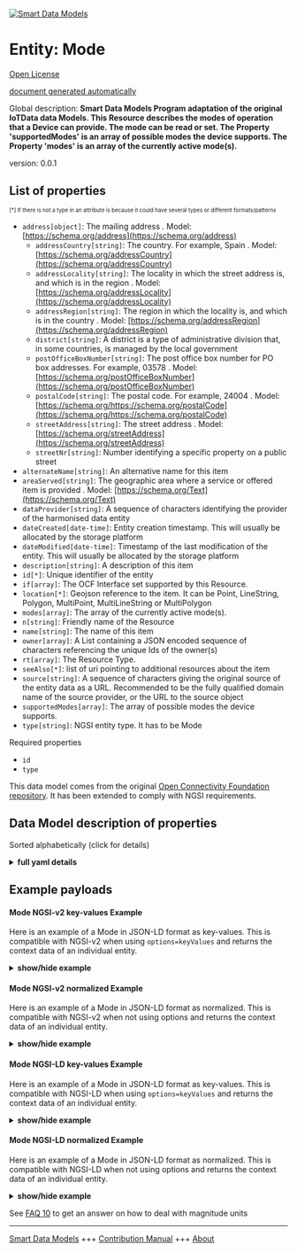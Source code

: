 <!-- 10-Header -->    
[![Smart Data Models](https://smartdatamodels.org/wp-content/uploads/2022/01/SmartDataModels_logo.png "Logo")](https://smartdatamodels.org)    
Entity: Mode    
============<!-- /10-Header -->    
<!-- 15-License -->    
[Open License](https://github.com/smart-data-models//dataModel.OCF/blob/master/Mode/LICENSE.md)    
[document generated automatically](https://docs.google.com/presentation/d/e/2PACX-1vTs-Ng5dIAwkg91oTTUdt8ua7woBXhPnwavZ0FxgR8BsAI_Ek3C5q97Nd94HS8KhP-r_quD4H0fgyt3/pub?start=false&loop=false&delayms=3000#slide=id.gb715ace035_0_60)    
<!-- /15-License -->    
<!-- 20-Description -->    
Global description: **Smart Data Models Program adaptation of the original IoTData data Models. This Resource describes the modes of operation that a Device can provide. The mode can be read or set. The Property 'supportedModes' is an array of possible modes the device supports. The Property 'modes' is an array of the currently active mode(s).**    
version: 0.0.1    
<!-- /20-Description -->    
<!-- 30-PropertiesList -->    
## List of properties    
<sup><sub>[*] If there is not a type in an attribute is because it could have several types or different formats/patterns</sub></sup>    
- `address[object]`: The mailing address  . Model: [https://schema.org/address](https://schema.org/address)	- `addressCountry[string]`: The country. For example, Spain  . Model: [https://schema.org/addressCountry](https://schema.org/addressCountry)    
	- `addressLocality[string]`: The locality in which the street address is, and which is in the region  . Model: [https://schema.org/addressLocality](https://schema.org/addressLocality)    
	- `addressRegion[string]`: The region in which the locality is, and which is in the country  . Model: [https://schema.org/addressRegion](https://schema.org/addressRegion)    
	- `district[string]`: A district is a type of administrative division that, in some countries, is managed by the local government      
	- `postOfficeBoxNumber[string]`: The post office box number for PO box addresses. For example, 03578  . Model: [https://schema.org/postOfficeBoxNumber](https://schema.org/postOfficeBoxNumber)    
	- `postalCode[string]`: The postal code. For example, 24004  . Model: [https://schema.org/https://schema.org/postalCode](https://schema.org/https://schema.org/postalCode)    
	- `streetAddress[string]`: The street address  . Model: [https://schema.org/streetAddress](https://schema.org/streetAddress)    
	- `streetNr[string]`: Number identifying a specific property on a public street      
- `alternateName[string]`: An alternative name for this item  - `areaServed[string]`: The geographic area where a service or offered item is provided  . Model: [https://schema.org/Text](https://schema.org/Text)- `dataProvider[string]`: A sequence of characters identifying the provider of the harmonised data entity  - `dateCreated[date-time]`: Entity creation timestamp. This will usually be allocated by the storage platform  - `dateModified[date-time]`: Timestamp of the last modification of the entity. This will usually be allocated by the storage platform  - `description[string]`: A description of this item  - `id[*]`: Unique identifier of the entity  - `if[array]`: The OCF Interface set supported by this Resource.  - `location[*]`: Geojson reference to the item. It can be Point, LineString, Polygon, MultiPoint, MultiLineString or MultiPolygon  - `modes[array]`: The array of the currently active mode(s).  - `n[string]`: Friendly name of the Resource  - `name[string]`: The name of this item  - `owner[array]`: A List containing a JSON encoded sequence of characters referencing the unique Ids of the owner(s)  - `rt[array]`: The Resource Type.  - `seeAlso[*]`: list of uri pointing to additional resources about the item  - `source[string]`: A sequence of characters giving the original source of the entity data as a URL. Recommended to be the fully qualified domain name of the source provider, or the URL to the source object  - `supportedModes[array]`: The array of possible modes the device supports.  - `type[string]`: NGSI entity type. It has to be Mode  <!-- /30-PropertiesList -->    
<!-- 35-RequiredProperties -->    
Required properties    
- `id`  - `type`  <!-- /35-RequiredProperties -->    
<!-- 40-RequiredProperties -->    
This data model comes from the original [Open Connectivity Foundation repository](https://github.com/openconnectivityfoundation/IoTDataModels). It has been extended to comply with NGSI requirements.    
<!-- /40-RequiredProperties -->    
<!-- 50-DataModelHeader -->    
## Data Model description of properties    
Sorted alphabetically (click for details)    
<!-- /50-DataModelHeader -->    
<!-- 60-ModelYaml -->    
<details><summary><strong>full yaml details</strong></summary>      
```yaml    
Mode:      
  description: Smart Data Models Program adaptation of the original IoTData data Models. This Resource describes the modes of operation that a Device can provide. The mode can be read or set. The Property 'supportedModes' is an array of possible modes the device supports. The Property 'modes' is an array of the currently active mode(s).      
  properties:      
    address:      
      description: The mailing address      
      properties:      
        addressCountry:      
          description: 'The country. For example, Spain'      
          type: string      
          x-ngsi:      
            model: https://schema.org/addressCountry      
            type: Property      
        addressLocality:      
          description: 'The locality in which the street address is, and which is in the region'      
          type: string      
          x-ngsi:      
            model: https://schema.org/addressLocality      
            type: Property      
        addressRegion:      
          description: 'The region in which the locality is, and which is in the country'      
          type: string      
          x-ngsi:      
            model: https://schema.org/addressRegion      
            type: Property      
        district:      
          description: 'A district is a type of administrative division that, in some countries, is managed by the local government'      
          type: string      
          x-ngsi:      
            type: Property      
        postOfficeBoxNumber:      
          description: 'The post office box number for PO box addresses. For example, 03578'      
          type: string      
          x-ngsi:      
            model: https://schema.org/postOfficeBoxNumber      
            type: Property      
        postalCode:      
          description: 'The postal code. For example, 24004'      
          type: string      
          x-ngsi:      
            model: https://schema.org/https://schema.org/postalCode      
            type: Property      
        streetAddress:      
          description: The street address      
          type: string      
          x-ngsi:      
            model: https://schema.org/streetAddress      
            type: Property      
        streetNr:      
          description: Number identifying a specific property on a public street      
          type: string      
          x-ngsi:      
            type: Property      
      type: object      
      x-ngsi:      
        model: https://schema.org/address      
        type: Property      
    alternateName:      
      description: An alternative name for this item      
      type: string      
      x-ngsi:      
        type: Property      
    areaServed:      
      description: The geographic area where a service or offered item is provided      
      type: string      
      x-ngsi:      
        model: https://schema.org/Text      
        type: Property      
    dataProvider:      
      description: A sequence of characters identifying the provider of the harmonised data entity      
      type: string      
      x-ngsi:      
        type: Property      
    dateCreated:      
      description: Entity creation timestamp. This will usually be allocated by the storage platform      
      format: date-time      
      type: string      
      x-ngsi:      
        type: Property      
    dateModified:      
      description: Timestamp of the last modification of the entity. This will usually be allocated by the storage platform      
      format: date-time      
      type: string      
      x-ngsi:      
        type: Property      
    description:      
      description: A description of this item      
      type: string      
      x-ngsi:      
        type: Property      
    id:      
      anyOf:      
        - description: Identifier format of any NGSI entity      
          maxLength: 256      
          minLength: 1      
          pattern: ^[\w\-\.\{\}\$\+\*\[\]`|~^@!,:\\]+$      
          type: string      
          x-ngsi:      
            type: Property      
        - description: Identifier format of any NGSI entity      
          format: uri      
          type: string      
          x-ngsi:      
            type: Property      
      description: Unique identifier of the entity      
      x-ngsi:      
        type: Property      
    if:      
      description: The OCF Interface set supported by this Resource.      
      items:      
        enum:      
          - oic.if.a      
          - oic.if.baseline      
        type: string      
      minItems: 2      
      readOnly: true      
      type: array      
      uniqueItems: true      
      x-ngsi:      
        type: Property      
    location:      
      description: 'Geojson reference to the item. It can be Point, LineString, Polygon, MultiPoint, MultiLineString or MultiPolygon'      
      oneOf:      
        - description: Geojson reference to the item. Point      
          properties:      
            bbox:      
              items:      
                type: number      
              minItems: 4      
              type: array      
            coordinates:      
              items:      
                type: number      
              minItems: 2      
              type: array      
            type:      
              enum:      
                - Point      
              type: string      
          required:      
            - type      
            - coordinates      
          title: GeoJSON Point      
          type: object      
          x-ngsi:      
            type: GeoProperty      
        - description: Geojson reference to the item. LineString      
          properties:      
            bbox:      
              items:      
                type: number      
              minItems: 4      
              type: array      
            coordinates:      
              items:      
                items:      
                  type: number      
                minItems: 2      
                type: array      
              minItems: 2      
              type: array      
            type:      
              enum:      
                - LineString      
              type: string      
          required:      
            - type      
            - coordinates      
          title: GeoJSON LineString      
          type: object      
          x-ngsi:      
            type: GeoProperty      
        - description: Geojson reference to the item. Polygon      
          properties:      
            bbox:      
              items:      
                type: number      
              minItems: 4      
              type: array      
            coordinates:      
              items:      
                items:      
                  items:      
                    type: number      
                  minItems: 2      
                  type: array      
                minItems: 4      
                type: array      
              type: array      
            type:      
              enum:      
                - Polygon      
              type: string      
          required:      
            - type      
            - coordinates      
          title: GeoJSON Polygon      
          type: object      
          x-ngsi:      
            type: GeoProperty      
        - description: Geojson reference to the item. MultiPoint      
          properties:      
            bbox:      
              items:      
                type: number      
              minItems: 4      
              type: array      
            coordinates:      
              items:      
                items:      
                  type: number      
                minItems: 2      
                type: array      
              type: array      
            type:      
              enum:      
                - MultiPoint      
              type: string      
          required:      
            - type      
            - coordinates      
          title: GeoJSON MultiPoint      
          type: object      
          x-ngsi:      
            type: GeoProperty      
        - description: Geojson reference to the item. MultiLineString      
          properties:      
            bbox:      
              items:      
                type: number      
              minItems: 4      
              type: array      
            coordinates:      
              items:      
                items:      
                  items:      
                    type: number      
                  minItems: 2      
                  type: array      
                minItems: 2      
                type: array      
              type: array      
            type:      
              enum:      
                - MultiLineString      
              type: string      
          required:      
            - type      
            - coordinates      
          title: GeoJSON MultiLineString      
          type: object      
          x-ngsi:      
            type: GeoProperty      
        - description: Geojson reference to the item. MultiLineString      
          properties:      
            bbox:      
              items:      
                type: number      
              minItems: 4      
              type: array      
            coordinates:      
              items:      
                items:      
                  items:      
                    items:      
                      type: number      
                    minItems: 2      
                    type: array      
                  minItems: 4      
                  type: array      
                type: array      
              type: array      
            type:      
              enum:      
                - MultiPolygon      
              type: string      
          required:      
            - type      
            - coordinates      
          title: GeoJSON MultiPolygon      
          type: object      
          x-ngsi:      
            type: GeoProperty      
      x-ngsi:      
        type: GeoProperty      
    modes:      
      description: The array of the currently active mode(s).      
      items:      
        type: string      
      type: array      
      x-ngsi:      
        type: Property      
    n:      
      description: Friendly name of the Resource      
      maxLength: 64      
      readOnly: true      
      type: string      
      x-ngsi:      
        type: Property      
    name:      
      description: The name of this item      
      type: string      
      x-ngsi:      
        type: Property      
    owner:      
      description: A List containing a JSON encoded sequence of characters referencing the unique Ids of the owner(s)      
      items:      
        anyOf:      
          - description: Identifier format of any NGSI entity      
            maxLength: 256      
            minLength: 1      
            pattern: ^[\w\-\.\{\}\$\+\*\[\]`|~^@!,:\\]+$      
            type: string      
            x-ngsi:      
              type: Property      
          - description: Identifier format of any NGSI entity      
            format: uri      
            type: string      
            x-ngsi:      
              type: Property      
        description: Unique identifier of the entity      
        x-ngsi:      
          type: Property      
      type: array      
      x-ngsi:      
        type: Property      
    rt:      
      description: The Resource Type.      
      items:      
        enum:      
          - oic.r.mode      
        maxLength: 64      
        type: string      
      minItems: 1      
      readOnly: true      
      type: array      
      uniqueItems: true      
      x-ngsi:      
        type: Property      
    seeAlso:      
      description: list of uri pointing to additional resources about the item      
      oneOf:      
        - items:      
            format: uri      
            type: string      
          minItems: 1      
          type: array      
        - format: uri      
          type: string      
      x-ngsi:      
        type: Property      
    source:      
      description: 'A sequence of characters giving the original source of the entity data as a URL. Recommended to be the fully qualified domain name of the source provider, or the URL to the source object'      
      type: string      
      x-ngsi:      
        type: Property      
    supportedModes:      
      description: The array of possible modes the device supports.      
      items:      
        type: string      
      readOnly: true      
      type: array      
      x-ngsi:      
        type: Property      
    type:      
      description: NGSI entity type. It has to be Mode      
      enum:      
        - Mode      
      type: string      
      x-ngsi:      
        type: Property      
  required:      
    - id      
    - type      
  type: object      
  x-derived-from: https://github.com/OpenInterConnect/IoTDataModels/blob/master/ModeResURI.swagger.json      
  x-disclaimer: 'Redistribution and use in source and binary forms, with or without modification, are permitted  provided that the license conditions are met. Copyleft (c) 2022 Contributors to Smart Data Models Program'      
  x-license-url: https://github.com/smart-data-models/dataModel.OCF/blob/master/Mode/LICENSE.md      
  x-model-schema: https://smart-data-models.github.io/dataModel.IoTDataModels/Mode/schema.json      
  x-model-tags: OCF      
  x-version: 0.0.1      
```    
</details>      
<!-- /60-ModelYaml -->    
<!-- 70-MiddleNotes -->    
<!-- /70-MiddleNotes -->    
<!-- 80-Examples -->    
## Example payloads      
#### Mode NGSI-v2 key-values Example      
Here is an example of a Mode in JSON-LD format as key-values. This is compatible with NGSI-v2 when  using `options=keyValues` and returns the context data of an individual entity.    
<details><summary><strong>show/hide example</strong></summary>      
```json  
{  
  "id": "urn:ngsi-ld:Mode:id:FVHJ:32077177",  
  "dateCreated": "1988-07-25T10:28:15Z",  
  "dateModified": "1996-11-19T09:06:48Z",  
  "source": "Agreement federal business site alone go. Into exactly act note cause.",  
  "name": "Music explain one billion west picture. Home design play thought. Travel ok kitchen shake become.",  
  "alternateName": "Majority keep challenge woman particularly early which.",  
  "description": "Arm born drug fall charge civil of",  
  "dataProvider": "Down and office. Age word live within thank.",  
  "owner": [  
    "urn:ngsi-ld:Mode:items:RPXN:10063362",  
    "urn:ngsi-ld:Mode:items:GGQJ:10808013"  
  ],  
  "seeAlso": [  
    "urn:ngsi-ld:Mode:items:PYNJ:22077308"  
  ],  
  "location": {  
    "type": "Point",  
    "coordinates": [  
      -63.5106485,  
      -90.677538  
    ]  
  },  
  "address": {  
    "streetAddress": "Despite product author another s",  
    "addressLocality": "Art war term know but. Region drop on high amount myself. Report economy president easy want.",  
    "addressRegion": "Born including scientist window stock deep. Type",  
    "addressCountry": "Suggest fund manager far. Accept that leader natural perform their partner media. His way the thought force.",  
    "postalCode": "Laugh increase little.",  
    "postOfficeBoxNumber": "President reason se",  
    "streetNr": "Type decide difference meeting language place. Agent televisio",  
    "district": "Discuss effort employee the envi"  
  },  
  "areaServed": "It u",  
  "rt": [  
    "oic.r.mode"  
  ],  
  "modes": [  
    "Mouth personal notice. Do lette",  
    "Lawyer situation single huge. Up simply fine itself themsel"  
  ],  
  "supportedModes": [  
    "Decision already serious nature anyone peace ago. Baby but onto region.",  
    "Focus hotel smile record. Risk around dream second dream quality onto."  
  ],  
  "n": "Fire customer surface. Like",  
  "if": [  
    "oic.if.baseline",  
    "oic.if.a"  
  ],  
  "type": "Mode"  
}  
```  
</details>    
#### Mode NGSI-v2 normalized Example      
Here is an example of a Mode in JSON-LD format as normalized. This is compatible with NGSI-v2 when not using options and returns the context data of an individual entity.    
<details><summary><strong>show/hide example</strong></summary>      
```json  
{  
  "id": "urn:ngsi-ld:Mode:id:FVHJ:32077177",  
  "dateCreated": {  
    "type": "DateTime",  
    "value": "1988-07-25T10:28:15Z"  
  },  
  "dateModified": {  
    "type": "DateTime",  
    "value": "1996-11-19T09:06:48Z"  
  },  
  "source": {  
    "type": "Text",  
    "value": "Agreement federal business site alone go. Into exactly act note cause."  
  },  
  "name": {  
    "type": "Text",  
    "value": "Music explain one billion west picture. Home design play thought. Travel ok kitchen shake become."  
  },  
  "alternateName": {  
    "type": "Text",  
    "value": "Majority keep challenge woman particularly early which."  
  },  
  "description": {  
    "type": "Text",  
    "value": "Arm born drug fall charge civil of"  
  },  
  "dataProvider": {  
    "type": "Text",  
    "value": "Down and office. Age word live within thank."  
  },  
  "owner": {  
    "type": "StructuredValue",  
    "value": [  
      "urn:ngsi-ld:Mode:items:RPXN:10063362",  
      "urn:ngsi-ld:Mode:items:GGQJ:10808013"  
    ]  
  },  
  "seeAlso": {  
    "type": "StructuredValue",  
    "value": [  
      "urn:ngsi-ld:Mode:items:PYNJ:22077308"  
    ]  
  },  
  "location": {  
    "type": "geo:json",  
    "value": {  
      "type": "Point",  
      "coordinates": [  
        -63.5106485,  
        -90.677538  
      ]  
    }  
  },  
  "address": {  
    "type": "StructuredValue",  
    "value": {  
      "streetAddress": "Despite product author another s",  
      "addressLocality": "Art war term know but. Region drop on high amount myself. Report economy president easy want.",  
      "addressRegion": "Born including scientist window stock deep. Type",  
      "addressCountry": "Suggest fund manager far. Accept that leader natural perform their partner media. His way the thought force.",  
      "postalCode": "Laugh increase little.",  
      "postOfficeBoxNumber": "President reason se",  
      "streetNr": "Type decide difference meeting language place. Agent televisio",  
      "district": "Discuss effort employee the envi"  
    }  
  },  
  "areaServed": {  
    "type": "Text",  
    "value": "It u"  
  },  
  "rt": {  
    "type": "StructuredValue",  
    "value": [  
      "oic.r.mode"  
    ]  
  },  
  "modes": {  
    "type": "StructuredValue",  
    "value": [  
      "Mouth personal notice. Do lette",  
      "Lawyer situation single huge. Up simply fine itself themsel"  
    ]  
  },  
  "supportedModes": {  
    "type": "StructuredValue",  
    "value": [  
      "Decision already serious nature anyone peace ago. Baby but onto region.",  
      "Focus hotel smile record. Risk around dream second dream quality onto."  
    ]  
  },  
  "n": {  
    "type": "Text",  
    "value": "Fire customer surface. Like"  
  },  
  "if": {  
    "type": "StructuredValue",  
    "value": [  
      "oic.if.baseline",  
      "oic.if.a"  
    ]  
  },  
  "type": "Mode"  
}  
```  
</details>    
#### Mode NGSI-LD key-values Example      
Here is an example of a Mode in JSON-LD format as key-values. This is compatible with NGSI-LD when  using `options=keyValues` and returns the context data of an individual entity.    
<details><summary><strong>show/hide example</strong></summary>      
```json  
{  
  "id": "urn:ngsi-ld:Mode:id:FVHJ:32077177",  
  "dateCreated": "1988-07-25T10:28:15Z",  
  "dateModified": "1996-11-19T09:06:48Z",  
  "source": "Agreement federal business site alone go. Into exactly act note cause.",  
  "name": "Music explain one billion west picture. Home design play thought. Travel ok kitchen shake become.",  
  "alternateName": "Majority keep challenge woman particularly early which.",  
  "description": "Arm born drug fall charge civil of",  
  "dataProvider": "Down and office. Age word live within thank.",  
  "owner": [  
    "urn:ngsi-ld:Mode:items:RPXN:10063362",  
    "urn:ngsi-ld:Mode:items:GGQJ:10808013"  
  ],  
  "seeAlso": [  
    "urn:ngsi-ld:Mode:items:PYNJ:22077308"  
  ],  
  "location": {  
    "type": "Point",  
    "coordinates": [  
      -63.5106485,  
      -90.677538  
    ]  
  },  
  "address": {  
    "streetAddress": "Despite product author another s",  
    "addressLocality": "Art war term know but. Region drop on high amount myself. Report economy president easy want.",  
    "addressRegion": "Born including scientist window stock deep. Type",  
    "addressCountry": "Suggest fund manager far. Accept that leader natural perform their partner media. His way the thought force.",  
    "postalCode": "Laugh increase little.",  
    "postOfficeBoxNumber": "President reason se",  
    "streetNr": "Type decide difference meeting language place. Agent televisio",  
    "district": "Discuss effort employee the envi"  
  },  
  "areaServed": "It u",  
  "rt": [  
    "oic.r.mode"  
  ],  
  "modes": [  
    "Mouth personal notice. Do lette",  
    "Lawyer situation single huge. Up simply fine itself themsel"  
  ],  
  "supportedModes": [  
    "Decision already serious nature anyone peace ago. Baby but onto region.",  
    "Focus hotel smile record. Risk around dream second dream quality onto."  
  ],  
  "n": "Fire customer surface. Like",  
  "if": [  
    "oic.if.baseline",  
    "oic.if.a"  
  ],  
  "type": "Mode",  
  "@context": [  
    "https://smartdatamodels.org/context.jsonld"  
  ]  
}  
```  
</details>    
#### Mode NGSI-LD normalized Example      
Here is an example of a Mode in JSON-LD format as normalized. This is compatible with NGSI-LD when not using options and returns the context data of an individual entity.    
<details><summary><strong>show/hide example</strong></summary>      
```json  
{  
    "id": "urn:ngsi-ld:Mode:id:FVHJ:32077177",  
    "dateCreated": {  
        "type": "Property",  
        "value": {  
            "@type": "DateTime",  
            "@value": "1988-07-25T10:28:15Z"  
        }  
    },  
    "dateModified": {  
        "type": "Property",  
        "value": {  
            "@type": "DateTime",  
            "@value": "1996-11-19T09:06:48Z"  
        }  
    },  
    "source": {  
        "type": "Property",  
        "value": "Agreement federal business site alone go. Into exactly act note cause."  
    },  
    "name": {  
        "type": "Property",  
        "value": "Music explain one billion west picture. Home design play thought. Travel ok kitchen shake become."  
    },  
    "alternateName": {  
        "type": "Property",  
        "value": "Majority keep challenge woman particularly early which."  
    },  
    "description": {  
        "type": "Property",  
        "value": "Arm born drug fall charge civil of"  
    },  
    "dataProvider": {  
        "type": "Property",  
        "value": "Down and office. Age word live within thank."  
    },  
    "owner": {  
        "type": "Property",  
        "value": [  
            "urn:ngsi-ld:Mode:items:RPXN:10063362",  
            "urn:ngsi-ld:Mode:items:GGQJ:10808013"  
        ]  
    },  
    "seeAlso": {  
        "type": "Property",  
        "value": [  
            "urn:ngsi-ld:Mode:items:PYNJ:22077308"  
        ]  
    },  
    "location": {  
        "type": "GeoProperty",  
        "value": {  
            "type": "Point",  
            "coordinates": [  
                -63.5106485,  
                -90.677538  
            ]  
        }  
    },  
    "address": {  
        "type": "Property",  
        "value": {  
            "streetAddress": "Despite product author another s",  
            "addressLocality": "Art war term know but. Region drop on high amount myself. Report economy president easy want.",  
            "addressRegion": "Born including scientist window stock deep. Type",  
            "addressCountry": "Suggest fund manager far. Accept that leader natural perform their partner media. His way the thought force.",  
            "postalCode": "Laugh increase little.",  
            "postOfficeBoxNumber": "President reason se",  
            "streetNr": "Type decide difference meeting language place. Agent televisio",  
            "district": "Discuss effort employee the envi"  
        }  
    },  
    "areaServed": {  
        "type": "Property",  
        "value": "It u"  
    },  
    "rt": {  
        "type": "Property",  
        "value": [  
            "oic.r.mode"  
        ]  
    },  
    "modes": {  
        "type": "Property",  
        "value": [  
            "Mouth personal notice. Do lette",  
            "Lawyer situation single huge. Up simply fine itself themsel"  
        ]  
    },  
    "supportedModes": {  
        "type": "Property",  
        "value": [  
            "Decision already serious nature anyone peace ago. Baby but onto region.",  
            "Focus hotel smile record. Risk around dream second dream quality onto."  
        ]  
    },  
    "n": {  
        "type": "Property",  
        "value": "Fire customer surface. Like"  
    },  
    "if": {  
        "type": "Property",  
        "value": [  
            "oic.if.baseline",  
            "oic.if.a"  
        ]  
    },  
    "type": "Mode",  
    "@context": [  
        "https://smartdatamodels.org/context.jsonld"  
    ]  
}  
```  
</details><!-- /80-Examples -->    
<!-- 90-FooterNotes -->    
<!-- /90-FooterNotes -->    
<!-- 95-Units -->    
See [FAQ 10](https://smartdatamodels.org/index.php/faqs/) to get an answer on how to deal with magnitude units    
<!-- /95-Units -->    
<!-- 97-LastFooter -->    
---    
[Smart Data Models](https://smartdatamodels.org) +++ [Contribution Manual](https://bit.ly/contribution_manual) +++ [About](https://bit.ly/Introduction_SDM)<!-- /97-LastFooter -->    
